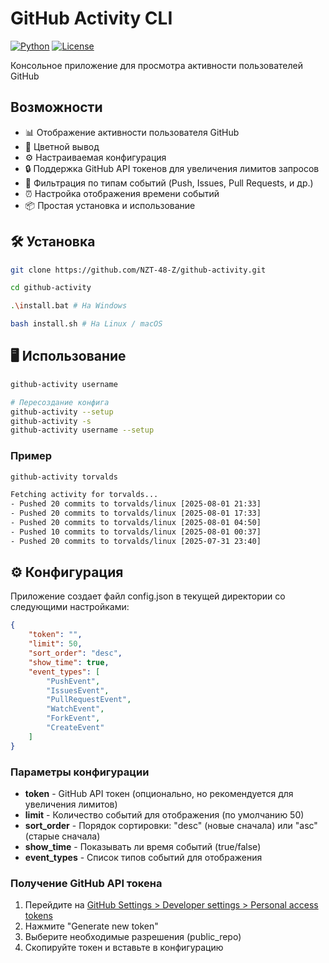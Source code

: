 # GitHub Activity CLI
[![Python](https://img.shields.io/badge/Python-3.12+-blue.svg)](https://www.python.org/downloads/)
[![License](https://img.shields.io/badge/License-MIT-green.svg)](LICENSE)

Консольное приложение для просмотра активности пользователей GitHub

## Возможности

- 📊 Отображение активности пользователя GitHub
- 🎨 Цветной вывод
- ⚙️ Настраиваемая конфигурация
- 🔒 Поддержка GitHub API токенов для увеличения лимитов запросов
- 📝 Фильтрация по типам событий (Push, Issues, Pull Requests, и др.)
- ⏰ Настройка отображения времени событий
- 📦 Простая установка и использование

## 🛠 Установка

```bash
git clone https://github.com/NZT-48-Z/github-activity.git

cd github-activity

.\install.bat # На Windows

bash install.sh # На Linux / macOS
```

## 🖥️ Использование
```bash
github-activity username

# Пересоздание конфига
github-activity --setup
github-activity -s
github-activity username --setup
```
### Пример
```bash
github-activity torvalds

Fetching activity for torvalds...
- Pushed 20 commits to torvalds/linux [2025-08-01 21:33]
- Pushed 20 commits to torvalds/linux [2025-08-01 17:33]
- Pushed 20 commits to torvalds/linux [2025-08-01 04:50]
- Pushed 10 commits to torvalds/linux [2025-08-01 00:37]
- Pushed 20 commits to torvalds/linux [2025-07-31 23:40]
```

## ⚙️ Конфигурация

Приложение создает файл config.json в текущей директории со следующими настройками:


```json
{
    "token": "",
    "limit": 50,
    "sort_order": "desc",
    "show_time": true,
    "event_types": [
        "PushEvent",
        "IssuesEvent",
        "PullRequestEvent",
        "WatchEvent",
        "ForkEvent",
        "CreateEvent"
    ]
}
```



### Параметры конфигурации

- **token** - GitHub API токен (опционально, но рекомендуется для увеличения лимитов)
- **limit** - Количество событий для отображения (по умолчанию 50)
- **sort_order** - Порядок сортировки: "desc" (новые сначала) или "asc" (старые сначала)
- **show_time** - Показывать ли время событий (true/false)
- **event_types** - Список типов событий для отображения

### Получение GitHub API токена

1. Перейдите на [GitHub Settings > Developer settings > Personal access tokens](https://github.com/settings/personal-access-tokens)
2. Нажмите "Generate new token"
3. Выберите необходимые разрешения (public_repo)
4. Скопируйте токен и вставьте в конфигурацию
